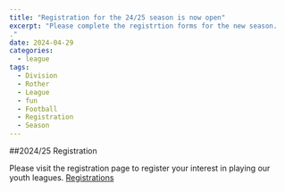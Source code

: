 ```yaml
---
title: "Registration for the 24/25 season is now open"
excerpt: "Please complete the registrtion forms for the new season.  
."
date: 2024-04-29
categories:
  - league
tags: 
  - Division
  - Rother
  - League
  - fun
  - Football
  - Registration
  - Season
---
```


##2024/25 Registration

Please visit the registration page to register your interest in playing our youth leagues. 
[Registrations](https://www.rotherleague.org.uk/registration.html) 
